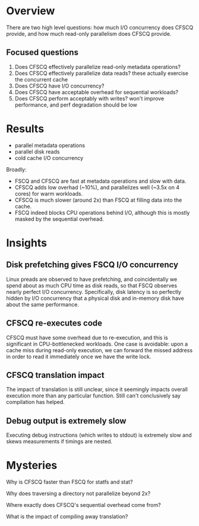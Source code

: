 # Overview

There are two high level questions: how much I/O concurrency does CFSCQ provide, and how much read-only parallelism does CFSCQ provide.

## Focused questions

1. Does CFSCQ effectively parallelize read-only metadata operations?
2. Does CFSCQ effectively parallelize data reads?
   these actually exercise the concurrent cache
3. Does CFSCQ have I/O concurrency?
4. Does CFSCQ have acceptable overhead for sequential workloads?
5. Does CFSCQ perform acceptably with writes?
   won't improve performance, and perf degradation should be low

# Results

- parallel metadata operations
- parallel disk reads
- cold cache I/O concurrency

Broadly:
- FSCQ and CFSCQ are fast at metadata operations and slow with data.
- CFSCQ adds low overhad (~10%), and parallelizes well (~3.5x on 4 cores) for warm workloads.
- CFSCQ is much slower (around 2x) than FSCQ at filling data into the cache.
- FSCQ indeed blocks CPU operations behind I/O, although this is mostly masked by the sequential overhead.

# Insights

## Disk prefetching gives FSCQ I/O concurrency

Linux preads are observed to have prefetching, and coincidentally we spend about as much CPU time as disk reads, so that FSCQ observes nearly perfect I/O concurrency. Specifically, disk latency is so perfectly hidden by I/O concurrency that a physical disk and in-memory disk have about the same performance.

## CFSCQ re-executes code

CFSCQ must have some overhead due to re-execution, and this is significant in CPU-bottlenecked workloads. One case is avoidable: upon a cache miss during read-only execution, we can forward the missed address in order to read it immediately once we have the write lock.

## CFSCQ translation impact

The impact of translation is still unclear, since it seemingly impacts overall execution more than any particular function. Still can't conclusively say compilation has helped.

## Debug output is extremely slow

Executing debug instructions (which writes to stdout) is extremely slow and skews measurements if timings are nested.

# Mysteries

Why is CFSCQ faster than FSCQ for statfs and stat?

Why does traversing a directory not parallelize beyond 2x?

Where exactly does CFSCQ's sequential overhead come from?

What is the impact of compiling away translation?
